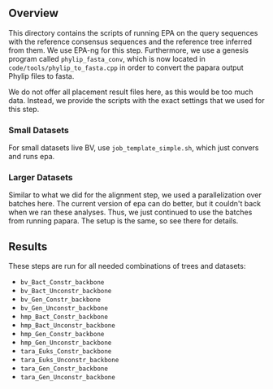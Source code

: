 Overview
-------------------------

This directory contains the scripts of running EPA on the query sequences 
with the reference consensus sequences and the reference tree inferred from them.
We use EPA-ng for this step.
Furthermore, we use a genesis program called `phylip_fasta_conv`,
which is now located in `code/tools/phylip_to_fasta.cpp` in order to convert 
the papara output Phylip files to fasta.

We do not offer all placement result files here, as this would be too much data.
Instead, we provide the scripts with the exact settings that we used for this step.

### Small Datasets

For small datasets live BV, use `job_template_simple.sh`,
which just convers and runs epa.

### Larger Datasets

Similar to what we did for the alignment step, we used a parallelization over batches here.
The current version of epa can do better, but it couldn't back when we ran these analyses.
Thus, we just continued to use the batches from running papara.
The setup is the same, so see there for details.

Results
-------------------------

These steps are run for all needed combinations of trees and datasets:

 * `bv_Bact_Constr_backbone`
 * `bv_Bact_Unconstr_backbone`
 * `bv_Gen_Constr_backbone`
 * `bv_Gen_Unconstr_backbone`
 * `hmp_Bact_Constr_backbone`
 * `hmp_Bact_Unconstr_backbone`
 * `hmp_Gen_Constr_backbone`
 * `hmp_Gen_Unconstr_backbone`
 * `tara_Euks_Constr_backbone`
 * `tara_Euks_Unconstr_backbone`
 * `tara_Gen_Constr_backbone`
 * `tara_Gen_Unconstr_backbone`
